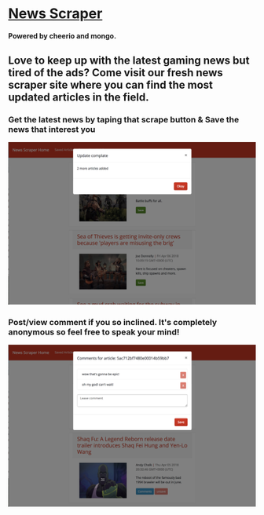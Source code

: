 # [News Scraper](https://arcane-everglades-10622.herokuapp.com/)

#### Powered by cheerio and mongo.

## Love to keep up with the latest gaming news but tired of the ads? Come visit our fresh news scraper site where you can find the most updated articles in the field.

### Get the latest news by taping that scrape button & Save the news that interest you

![scrape](./pics/scrape.png)

### Post/view comment if you so inclined. It's completely anonymous so feel free to speak your mind!

![comment](./pics/comment.png)
